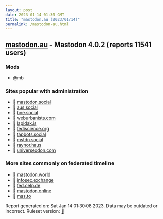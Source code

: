 ```yaml
---
layout: post
date: 2023-01-14 01:30 GMT
title: "mastodon.au (2023/01/14)"
permalink: /mastodon-au.html
---
```


## [mastodon.au](https://mastodon.au) - Mastodon 4.0.2 (reports 11541 users)

### Mods
 * @mb

### Sites popular with administration

* 🐘 [mastodon.social](/mastodon-social.html)
* 🐘 [aus.social](/aus-social.html)
* 🐘 [bne.social](/bne-social.html)
* 🐘 [weburbanists.com](/weburbanists-com.html)
* 🐘 [lapidak.is](/lapidak-is.html)
* 🐘 [fediscience.org](/fediscience-org.html)
* 🐘 [tapbots.social](/tapbots-social.html)
* 🐘 [mstdn.social](/mstdn-social.html)
* 🐘 [raynor.haus](/raynor-haus.html)
* 🐘 [universeodon.com](/universeodon-com.html)

### More sites commonly on federated timeline

* 🐘 [mastodon.world](/mastodon-world.html)
* 🐘 [infosec.exchange](/infosec-exchange.html)
* 🐘 [fed.celp.de](/fed-celp-de.html)
* 🐘 [mastodon.online](/mastodon-online.html)
* 🐘 [mas.to](/mas-to.html)

Report generated on: Sat Jan 14 01:30:08 2023. Data may be outdated or incorrect.
Ruleset version: [🧁](/version-cupcake)
